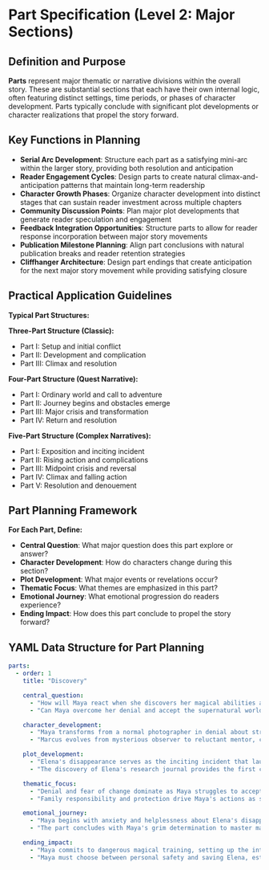 # Part Specification (Level 2: Major Sections)

## Definition and Purpose

**Parts** represent major thematic or narrative divisions within the overall story. These are substantial sections that each have their own internal logic, often featuring distinct settings, time periods, or phases of character development. Parts typically conclude with significant plot developments or character realizations that propel the story forward.

## Key Functions in Planning

- **Serial Arc Development**: Structure each part as a satisfying mini-arc within the larger story, providing both resolution and anticipation
- **Reader Engagement Cycles**: Design parts to create natural climax-and-anticipation patterns that maintain long-term readership
- **Character Growth Phases**: Organize character development into distinct stages that can sustain reader investment across multiple chapters
- **Community Discussion Points**: Plan major plot developments that generate reader speculation and engagement
- **Feedback Integration Opportunities**: Structure parts to allow for reader response incorporation between major story movements
- **Publication Milestone Planning**: Align part conclusions with natural publication breaks and reader retention strategies
- **Cliffhanger Architecture**: Design part endings that create anticipation for the next major story movement while providing satisfying closure

## Practical Application Guidelines

**Typical Part Structures:**

**Three-Part Structure (Classic):**

- Part I: Setup and initial conflict
- Part II: Development and complication
- Part III: Climax and resolution

**Four-Part Structure (Quest Narrative):**

- Part I: Ordinary world and call to adventure
- Part II: Journey begins and obstacles emerge
- Part III: Major crisis and transformation
- Part IV: Return and resolution

**Five-Part Structure (Complex Narratives):**

- Part I: Exposition and inciting incident
- Part II: Rising action and complications
- Part III: Midpoint crisis and reversal
- Part IV: Climax and falling action
- Part V: Resolution and denouement

## Part Planning Framework

**For Each Part, Define:**

- **Central Question**: What major question does this part explore or answer?
- **Character Development**: How do characters change during this section?
- **Plot Development**: What major events or revelations occur?
- **Thematic Focus**: What themes are emphasized in this part?
- **Emotional Journey**: What emotional progression do readers experience?
- **Ending Impact**: How does this part conclude to propel the story forward?

## YAML Data Structure for Part Planning

```yaml
parts:
  - order: 1
    title: "Discovery"

    central_question:
      - "How will Maya react when she discovers her magical abilities and Elena's fate?"
      - "Can Maya overcome her denial and accept the supernatural world that has claimed her sister?"

    character_development:
      - "Maya transforms from a normal photographer in denial about strange events to someone who reluctantly accepts magical reality."
      - "Marcus evolves from mysterious observer to reluctant mentor, committed to training Maya despite his personal reservations about her dangerous potential."

    plot_development:
      - "Elena's disappearance serves as the inciting incident that launches Maya into the supernatural world and her journey to master shadow magic."
      - "The discovery of Elena's research journal provides the first concrete clues leading Maya to investigate Shadow Realm legends and supernatural elements."

    thematic_focus:
      - "Denial and fear of change dominate as Maya struggles to accept that her normal life has ended and supernatural responsibilities await."
      - "Family responsibility and protection drive Maya's actions as she realizes she must embrace dangerous magic to save Elena."

    emotional_journey:
      - "Maya begins with anxiety and helplessness about Elena's disappearance, feeling powerless to help or understand what happened."
      - "The part concludes with Maya's grim determination to master magic despite the dangers, accepting that saving Elena requires embracing her feared abilities."

    ending_impact:
      - "Maya commits to dangerous magical training, setting up the intensive learning phase that will dominate the next part of the story."
      - "Maya must choose between personal safety and saving Elena, establishing the central moral conflict that will drive her character development."
```
